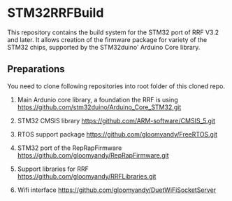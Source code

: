 # STM32RRFBuild
This repository contains the build system for the STM32 port of RRF V3.2 and later.
It allows creation of the firmware package for variety of the STM32 chips, supported by the STM32duino' Arduino Core library.

## Preparations
You need to clone following repositories into root folder of this cloned repo.

1. Main Ardunio core library, a foundation the RRF is using https://github.com/stm32duino/Arduino_Core_STM32.git

2. STM32 CMSIS library https://github.com/ARM-software/CMSIS_5.git

3. RTOS support package https://github.com/gloomyandy/FreeRTOS.git

4. STM32 port of the RepRapFirmware https://github.com/gloomyandy/RepRapFirmware.git

5. Support libraries for RRF https://github.com/gloomyandy/RRFLibraries.git

6. Wifi interface https://github.com/gloomyandy/DuetWiFiSocketServer
